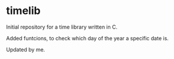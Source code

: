 # timelib
Initial repository for a time library written in C.


Added funtcions, to check which day of the year a specific date is.

Updated by me.
